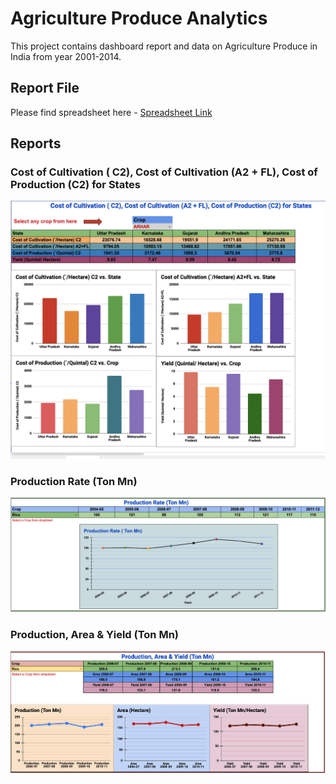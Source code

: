 # Agriculture Produce Analytics
This project contains dashboard report and data on Agriculture Produce in India from year 2001-2014.

## Report File
Please find spreadsheet here - [Spreadsheet Link](https://docs.google.com/spreadsheets/d/1z49mzgHdyMi_Ys4UFRoaRHdPhLe6EDMpEgV04j4Ewxc/edit?usp=sharing)


## Reports

### Cost of Cultivation ( C2), Cost of Cultivation (A2 + FL), Cost of Production (C2) for States
![Alt text](images/image1.png?raw=true "Cost of Cultivation ( C2), Cost of Cultivation (A2 + FL), Cost of Production (C2) for States")


### Production Rate (Ton Mn)
![Alt text](images/image2.png?raw=true "Production Rate (Ton Mn)")


### Production, Area & Yield (Ton Mn)
![Alt text](images/image3.png?raw=true "Production, Area & Yield (Ton Mn)")

